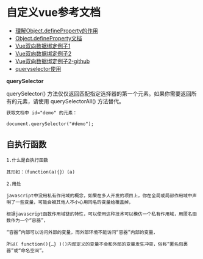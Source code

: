 # 自定义vue参考文档

- [理解Object.defineProperty的作用](https://segmentfault.com/a/1190000007434923)
- [Object.defineProperty文档](https://developer.mozilla.org/zh-CN/docs/Web/JavaScript/Reference/Global_Objects/Object/defineProperty)
- [Vue双向数据绑定例子1](https://segmentfault.com/a/1190000014274840)
- [Vue双向数据绑定例子2](https://segmentfault.com/a/1190000006599500)
- [Vue双向数据绑定例子2-github](https://github.com/DMQ/mvvm)
- [queryselector使用](http://www.runoob.com/jsref/met-document-queryselector.html)

**querySelector**

querySelector() 方法仅仅返回匹配指定选择器的第一个元素。如果你需要返回所有的元素，请使用 querySelectorAll() 方法替代。

```html
获取文档中 id="demo" 的元素：

document.querySelector("#demo");
```

## 自执行函数

```
1.什么是自执行函数

其形如：（function(a){}）(a)
```

```
2.用处

javascript中没用私有作用域的概念，如果在多人开发的项目上，你在全局或局部作用域中声明了一些变量，可能会被其他人不小心用同名的变量给覆盖掉，

根据javascript函数作用域链的特性，可以使用这种技术可以模仿一个私有作用域，用匿名函数作为一个“容器”，

“容器”内部可以访问外部的变量，而外部环境不能访问“容器”内部的变量，

所以( function(){…} )()内部定义的变量不会和外部的变量发生冲突，俗称“匿名包裹器”或“命名空间”。
```
